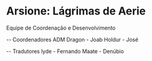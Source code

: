 Arsione: Lágrimas de Aerie
=====

Equipe de Coordenação e Desenvolvimento

-- Coordenadores
ADM Dragon      - Joab
Holdur          - José

-- Tradutores
lyde            - Fernando
Maate           - Denúbio

